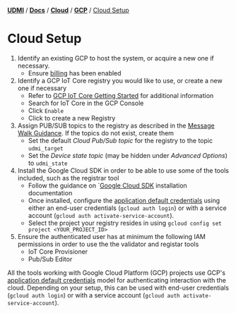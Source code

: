 [**UDMI**](../../../) / [**Docs**](../../) / [**Cloud**](../) / [**GCP**](./)
/ [Cloud Setup](#)

# Cloud Setup

1.  Identify an existing GCP to host the system, or acquire a new one if necessary.
    *   Ensure [billing](https://cloud.google.com/billing/docs/how-to/modify-project) 
        has been enabled 
2.  Identify a GCP IoT Core registry you would like to use, or create a new one if necessary
    *   Refer to [GCP IoT Core Getting Started](https://cloud.google.com/iot/docs/how-tos/getting-started)
        for additional information
    *   Search for IoT Core in the GCP Console
    *   Click `Enable`
    *   Click to create a new Registry
3.  Assign PUB/SUB topics to the registry as described in the [Message Walk Guidance](../../specs/message_walk.md). 
    If the topics do not exist, create them
    *   Set the default _Cloud Pub/Sub topic_ for the registry to the topic `udmi_target` 
    *   Set the _Device state topic_ (may be hidden under _Advanced Options_) to `udmi_state`
4.  Install the Google Cloud SDK in order to be able to use some of the tools included, 
    such as the registrar tool
    *   Follow the guidance on `[Google Cloud SDK](https://cloud.google.com/sdk/docs/install) 
        installation documentation
    *   Once installed, configure the 
        [application default credentials](https://cloud.google.com/sdk/gcloud/reference/auth/application-default) 
        using either an end-user credentials (`gcloud auth login`) or with a 
        service account (`gcloud auth activate-service-account`).
    *   Select the project your registry resides in using 
        `gcloud config set project <YOUR_PROJECT_ID>`
5.  Ensure the authenticated user has at minimum the following IAM permissions
    in order to use the the validator and registar tools
    *   IoT Core Provisioner
    *   Pub/Sub Editor

All the tools working with Google Cloud Platform (GCP) projects use GCP's
[application default credentials](https://cloud.google.com/sdk/gcloud/reference/auth/application-default)
model for authenticating interaction with the cloud. Depending on your setup,
this can be used with end-user credentials (`gcloud auth login`) or with a
service account (`gcloud auth activate-service-account`).
